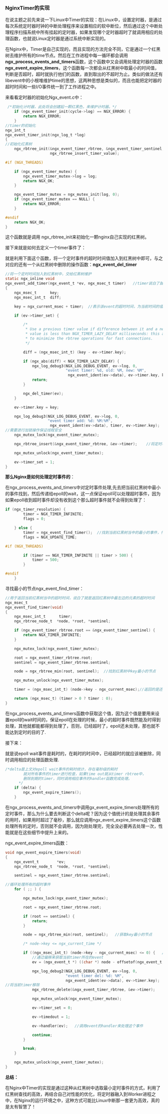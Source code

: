### NginxTimer的实现

在说主题之前先来说一下Linux中Timer的实现：在Linux中，设置定时器，是通过每次系统定时器时钟的中断处理程序来设置相应的软中断位，然后通过这个中断处理程序扫描系统中所有挂起的定时器，如果发现哪个定时器超时了就调用相应的处理函数，也就说Linux定时器是通过系统中断实现的。

在Nginx中，Timer是自己实现的，而且实现的方法完全不同，它是通过一个红黑树去维护所有的time节点。然后在工作进程中每一循环都会调用**ngx_process_events_and_timers**函数，这个函数中又会调用处理定时器的函数**ngx_event_expire_timers**，这个函数每一次都会从红黑树中取最小的时间值，判断是否超时，超时就执行他们的函数，直到取出的不超时为止。类似的做法还有libevent中的小根堆维护time的思想，这两种思想是类似的，而且也能把定时器的超时时间和一些I/O事件统一到了工作进程之中。

来看看定时器的初始化Ngx_event.c中：

```C
 /*初始化计时器，此处将会创建起一颗红黑色，来维护计时器。*/    
    if (ngx_event_timer_init(cycle->log) == NGX_ERROR) {
        return NGX_ERROR;
    }
//timer的初始化
ngx_int_t
ngx_event_timer_init(ngx_log_t *log)
{
//初始化红黑树
    ngx_rbtree_init(&ngx_event_timer_rbtree, &ngx_event_timer_sentinel,
                    ngx_rbtree_insert_timer_value);

#if (NGX_THREADS)

    if (ngx_event_timer_mutex) {
        ngx_event_timer_mutex->log = log;
        return NGX_OK;
    }

    ngx_event_timer_mutex = ngx_mutex_init(log, 0);
    if (ngx_event_timer_mutex == NULL) {
        return NGX_ERROR;
    }

#endif
    return NGX_OK;
}
```

这个函数就是调用 ngx_rbtree_init来初始化一颗nginx自己实现的红黑树。

接下来就是如何去定义一个timer事件了：

就是利用下面这个函数，将一个定时事件的超时时间值加入到红黑树中即可，与之对应的还有一个从红黑树中删除的操作函数：**ngx_event_del_timer**

```C
//将一个定时时间加入到红黑树中，交给红黑树维护
static ngx_inline void
ngx_event_add_timer(ngx_event_t *ev, ngx_msec_t timer)   //timer说白了就是一个int类型的值，表示超时的时间值，红黑树节点的key就是这个timer
{
    ngx_msec_t      key;
    ngx_msec_int_t  diff;

    key = ngx_current_msec + timer;  //表示该event的超时时间，为当前时间的值加上超时变量，这个时候可以就代表超时的时间点了

    if (ev->timer_set) {

        /*
         * Use a previous timer value if difference between it and a new
         * value is less than NGX_TIMER_LAZY_DELAY milliseconds: this allows
         * to minimize the rbtree operations for fast connections.
         */

        diff = (ngx_msec_int_t) (key - ev->timer.key);

        if (ngx_abs(diff) < NGX_TIMER_LAZY_DELAY) {
            ngx_log_debug3(NGX_LOG_DEBUG_EVENT, ev->log, 0,
                           "event timer: %d, old: %M, new: %M",
                            ngx_event_ident(ev->data), ev->timer.key, key);
            return;
        }

        ngx_del_timer(ev);
    }

    ev->timer.key = key;

    ngx_log_debug3(NGX_LOG_DEBUG_EVENT, ev->log, 0,
                   "event timer add: %d: %M:%M",
                    ngx_event_ident(ev->data), timer, ev->timer.key);
//需要进行加锁操作保证线程安全
    ngx_mutex_lock(ngx_event_timer_mutex);

    ngx_rbtree_insert(&ngx_event_timer_rbtree, &ev->timer);    //将定时事件的timer域插入到红黑树当中

    ngx_mutex_unlock(ngx_event_timer_mutex);

    ev->timer_set = 1;
}
```

**那么Nginx是如何处理定时事件的**：

在ngx_process_events_and_timers中对定时事件处理,先去把当前红黑树中最小的事件找到，然后传递给epoll的wait，这一点保证epoll可以处理超时事件，因为如果epoll收到超时事件却没有收到这个那么超时事件就不会得到处理了：

```C
if (ngx_timer_resolution) {
        timer = NGX_TIMER_INFINITE;
        flags = 0;

    } else {
        timer = ngx_event_find_timer();  //找到当前红黑树当中的最小的事件，传递给epoll的wait，保证epoll可以该时间内可以超时，可以使得超时的事件得到处理
        flags = NGX_UPDATE_TIME;

#if (NGX_THREADS)

        if (timer == NGX_TIMER_INFINITE || timer > 500) {
            timer = 500;
        }

#endif
    }
```

寻找最小的节点ngx_event_find_timer：

```C
//用于返回当前红黑树当中的超时时间，说白了就是返回红黑树中最左边的元素的超时时间
ngx_msec_t
ngx_event_find_timer(void)
{
    ngx_msec_int_t      timer;
    ngx_rbtree_node_t  *node, *root, *sentinel;

    if (ngx_event_timer_rbtree.root == &ngx_event_timer_sentinel) {
        return NGX_TIMER_INFINITE;
    }

    ngx_mutex_lock(ngx_event_timer_mutex);

    root = ngx_event_timer_rbtree.root;
    sentinel = ngx_event_timer_rbtree.sentinel;

    node = ngx_rbtree_min(root, sentinel);  //找到红黑树中key最小的节点

    ngx_mutex_unlock(ngx_event_timer_mutex);

    timer = (ngx_msec_int_t) (node->key - ngx_current_msec);//返回的是还剩下的超时时间

    return (ngx_msec_t) (timer > 0 ? timer : 0);
}
```

在ngx_process_events_and_timers函数中获取这个值，因为这个值是要用来设置epoll的wait时间的，保证epoll在处理的时候，最小的超时事件既然能及时得到处理，其他就都能都得到处理了，否则，已经超时了，epoll还未处理，那也就不能达到定时的目的了.

接下来：

就是说epoll wait事件是耗时的，在耗时的时间中，已经超时的就应该被删除，同时调用相应的处理函数处理.

```C
/*delta是上文对epoll wait事件的耗时统计，存在毫秒级的耗时 
        就对所有事件的timer进行检查，如果time out就从timer rbtree中， 
        删除到期的timer，同时调用相应事件的handler函数完成处理。 
      */  
    if (delta) {
        ngx_event_expire_timers();
    }
```

在ngx_process_events_and_timers中调用gx_event_expire_timers处理所有的定时事件，那么为什么要去判断这个delta呢？因为这个值统计的是处理其余事件的用时，如果用时超过了毫秒，那么就应调用ngx_event_expire_timers这个函数处理所有的定时，否则就不会调用，因为刚处理完，完全没必要再去处理一次，性能就是在这些细节中提升上来的。

ngx_event_expire_timers函数：

```C
void ngx_event_expire_timers(void)
{
    ngx_event_t        *ev;
    ngx_rbtree_node_t  *node, *root, *sentinel;

    sentinel = ngx_event_timer_rbtree.sentinel;

//循环处理所有的超时事件
    for ( ;; ) {

        ngx_mutex_lock(ngx_event_timer_mutex);

        root = ngx_event_timer_rbtree.root;

        if (root == sentinel) {
            return;
        }

        node = ngx_rbtree_min(root, sentinel);   //获取key最小的节点

        /* node->key <= ngx_current_time */

        if ((ngx_msec_int_t) (node->key - ngx_current_msec) <= 0) {   //判断该节点是否超时，以为是最小的如果没超时就跳出
            //通过偏移来获取当前timer所在的event
            ev = (ngx_event_t *) ((char *) node - offsetof(ngx_event_t, timer));

            ngx_log_debug2(NGX_LOG_DEBUG_EVENT, ev->log, 0,
                           "event timer del: %d: %M",
                           ngx_event_ident(ev->data), ev->timer.key);
//将当前timer移除
            ngx_rbtree_delete(&ngx_event_timer_rbtree, &ev->timer);

            ngx_mutex_unlock(ngx_event_timer_mutex);

            ev->timer_set = 0;

            ev->timedout = 1;

            ev->handler(ev);   //调用event的handler来处理这个事件

            continue;
        }

        break;
    }

    ngx_mutex_unlock(ngx_event_timer_mutex);
}
```

**总结：**

在Nginx中Timer的实现是通过这种从红黑树中选取最小定时事件的方式，利用了红黑树查找的高效，再结合自己对性能的优化，将定时器融入到Worker进程之中，在Nginx的运行环境之中，这种方式可能比Linux中断那一套更为高效，真的是太有智慧了！

